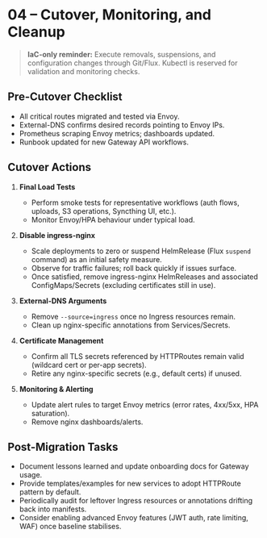# 04 – Cutover, Monitoring, and Cleanup

> **IaC-only reminder:** Execute removals, suspensions, and configuration changes through Git/Flux. Kubectl is reserved for validation and monitoring checks.

## Pre-Cutover Checklist
- All critical routes migrated and tested via Envoy.
- External-DNS confirms desired records pointing to Envoy IPs.
- Prometheus scraping Envoy metrics; dashboards updated.
- Runbook updated for new Gateway API workflows.

## Cutover Actions
1. **Final Load Tests**
   - Perform smoke tests for representative workflows (auth flows, uploads, S3 operations, Syncthing UI, etc.).
   - Monitor Envoy/HPA behaviour under typical load.

2. **Disable ingress-nginx**
   - Scale deployments to zero or suspend HelmRelease (Flux `suspend` command) as an initial safety measure.
   - Observe for traffic failures; roll back quickly if issues surface.
   - Once satisfied, remove ingress-nginx HelmReleases and associated ConfigMaps/Secrets (excluding certificates still in use).

3. **External-DNS Arguments**
   - Remove `--source=ingress` once no Ingress resources remain.
   - Clean up nginx-specific annotations from Services/Secrets.

4. **Certificate Management**
   - Confirm all TLS secrets referenced by HTTPRoutes remain valid (wildcard cert or per-app secrets).
   - Retire any nginx-specific secrets (e.g., default certs) if unused.

5. **Monitoring & Alerting**
   - Update alert rules to target Envoy metrics (error rates, 4xx/5xx, HPA saturation).
   - Remove nginx dashboards/alerts.

## Post-Migration Tasks
- Document lessons learned and update onboarding docs for Gateway usage.
- Provide templates/examples for new services to adopt HTTPRoute pattern by default.
- Periodically audit for leftover Ingress resources or annotations drifting back into manifests.
- Consider enabling advanced Envoy features (JWT auth, rate limiting, WAF) once baseline stabilises.
